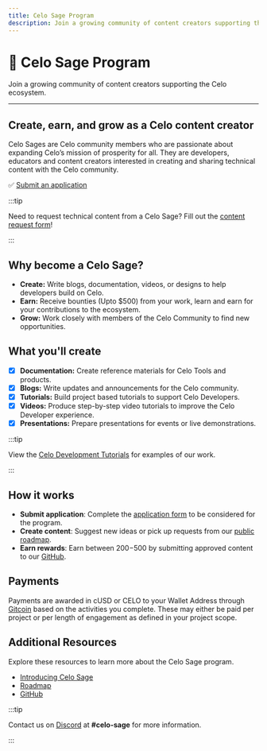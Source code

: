 ```yaml
---
title: Celo Sage Program
description: Join a growing community of content creators supporting the Celo ecosystem.
---
```


# 🌱 Celo Sage Program

Join a growing community of content creators supporting the Celo ecosystem.

---

## Create, earn, and grow as a Celo content creator

Celo Sages are Celo community members who are passionate about expanding Celo’s mission of prosperity for all. They are developers, educators and content creators interested in creating and sharing technical content with the Celo community.

✅ [Submit an application](/community/celo-sage/submit-application)

:::tip

Need to request technical content from a Celo Sage? Fill out the [content request form](https://forms.gle/Y53FGt4qyJ461yJ87)!

:::

## Why become a Celo Sage?

- **Create:** Write blogs, documentation, videos, or designs to help developers build on Celo.
- **Earn:** Receive bounties (Upto \$500) from your work, learn and earn for your contributions to the ecosystem.
- **Grow:** Work closely with members of the Celo Community to find new opportunities.

## What you'll create

- [x] **Documentation:** Create reference materials for Celo Tools and products.
- [x] **Blogs:** Write updates and announcements for the Celo community.
- [x] **Tutorials:** Build project based tutorials to support Celo Developers.
- [x] **Videos:** Produce step-by-step video tutorials to improve the Celo Developer experience.
- [x] **Presentations:** Prepare presentations for events or live demonstrations.

:::tip

View the [Celo Development Tutorials](/tutorials) for examples of our work.

:::

## How it works

- **Submit application**: Complete the [application form](https://forms.gle/nhQfkXZygrb3YFRs9) to be considered for the program.
- **Create content**: Suggest new ideas or pick up requests from our [public roadmap](https://trello.com/invite/b/IVRaj2QO/ATTI2d1247ea85d4c68a97451aefbcdd0e4f61AE76DC/celo-sage).
- **Earn rewards**: Earn between $200-$500 by submitting approved content to our [GitHub](https://github.com/celo-org/docs).

## Payments

Payments are awarded in cUSD or CELO to your Wallet Address through [Gitcoin](https://gitcoin.co/) based on the activities you complete. These may either be paid per project or per length of engagement as defined in your project scope.

## Additional Resources

Explore these resources to learn more about the Celo Sage program.

- [Introducing Celo Sage](/blog/tutorials/introducing-celo-sage)
- [Roadmap](https://trello.com/invite/b/IVRaj2QO/ATTI2d1247ea85d4c68a97451aefbcdd0e4f61AE76DC/celo-sage)
- [GitHub](https://github.com/celo-org/docs)

:::tip

Contact us on [Discord](https://discord.com/invite/6yWMkgM) at **#celo-sage** for more information.

:::
